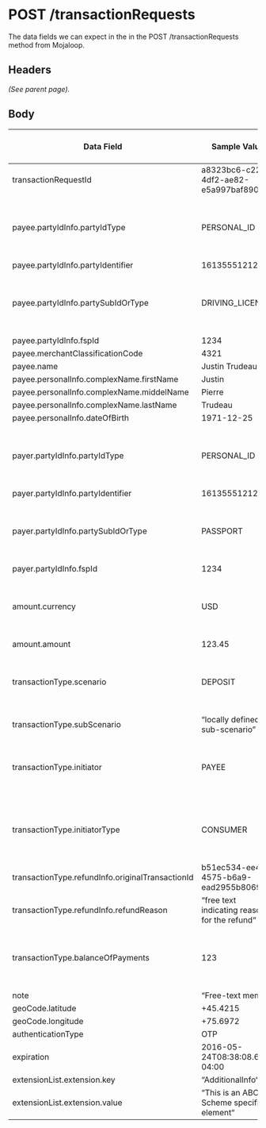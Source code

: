 # POST /transactionRequests

The data fields we can expect in the in the POST /transactionRequests method from Mojaloop.

## Headers

*(See parent page).*

## Body

| **Data Field** | **Sample Value** | **Source** | **ISO20022 compliant Data Field** |
| --- | --- | --- | --- |
| transactionRequestId | a8323bc6-c228-4df2-ae82-e5a997baf890 | UUID |     |
| payee.partyIdInfo.partyIdType | PERSONAL_ID | ENUM<br><br>[https://github.com/mojaloop/central-ledger/blob/master/seeds/partyIdentifierType.js](https://github.com/mojaloop/central-ledger/blob/master/seeds/partyIdentifierType.js) |     |
| payee.partyIdInfo.partyIdentifier | 16135551212 |     |     |
| payee.partyIdInfo.partySubIdOrType | DRIVING_LICENSE | ENUM<br><br>[https://github.com/mojaloop/central-ledger/blob/master/seeds/partyIdentifierType.js](https://github.com/mojaloop/central-ledger/blob/master/seeds/partyIdentifierType.js) |     |
| payee.partyIdInfo.fspId | 1234 |     |     |
| payee.merchantClassificationCode | 4321 |     |     |
| payee.name | Justin Trudeau |     |     |
| payee.personalInfo.complexName.firstName | Justin |     |     |
| payee.personalInfo.complexName.middelName | Pierre |     |     |
| payee.personalInfo.complexName.lastName | Trudeau |     |     |
| payee.personalInfo.dateOfBirth | 1971-12-25 |     |     |
| payer.partyIdInfo.partyIdType | PERSONAL_ID | ENUM<br><br>[https://github.com/mojaloop/central-ledger/blob/master/seeds/partyIdentifierType.js](https://github.com/mojaloop/central-ledger/blob/master/seeds/partyIdentifierType.js) |     |
| payer.partyIdInfo.partyIdentifier | 16135551212 |     |     |
| payer.partyIdInfo.partySubIdOrType | PASSPORT | ENUM<br><br>[https://github.com/mojaloop/central-ledger/blob/master/seeds/partyIdentifierType.js](https://github.com/mojaloop/central-ledger/blob/master/seeds/partyIdentifierType.js) |     |
| payer.partyIdInfo.fspId | 1234 |     |     |
| amount.currency | USD | ENUM<br><br>[https://github.com/mojaloop/central-ledger/blob/master/seeds/currency.js](https://github.com/mojaloop/central-ledger/blob/master/seeds/currency.js) |     |
| amount.amount | 123.45 |     |     |
| transactionType.scenario | DEPOSIT | ENUM<br><br>[https://github.com/mojaloop/central-ledger/blob/master/seeds/transactionScenario.js](https://github.com/mojaloop/central-ledger/blob/master/seeds/transactionScenario.js) |     |
| transactionType.subScenario | “locally defined sub-scenario” |     |     |
| transactionType.initiator | PAYEE | ENUM<br><br>[https://github.com/mojaloop/central-ledger/blob/master/seeds/transactionInitiator.js](https://github.com/mojaloop/central-ledger/blob/master/seeds/transactionInitiator.js) |     |
| transactionType.initiatorType | CONSUMER | ENUM<br><br>[https://github.com/mojaloop/central-ledger/blob/master/seeds/transactionInitiatorType.js](https://github.com/mojaloop/central-ledger/blob/master/seeds/transactionInitiatorType.js) |     |
| transactionType.refundInfo.originalTransactionId | b51ec534-ee48-4575-b6a9-ead2955b8069 |     |     |
| transactionType.refundInfo.refundReason | “free text indicating reason for the refund“ |     |     |
| transactionType.balanceOfPayments | 123 | ENUM<br><br>[https://github.com/mojaloop/central-ledger/blob/master/seeds/balanceOfPayments.js](https://github.com/mojaloop/central-ledger/blob/master/seeds/balanceOfPayments.js) |     |
| note | “Free-text memo” |     |     |
| geoCode.latitude | +45.4215 |     |     |
| geoCode.longitude | +75.6972 |     |     |
| authenticationType | OTP |     |     |
| expiration | 2016-05-24T08:38:08.699-04:00 |     |     |
| extensionList.extension.key | “AdditionalInfo“ |     |     |
| extensionList.extension.value | “This is an ABC Scheme specific element“ |     |     |
